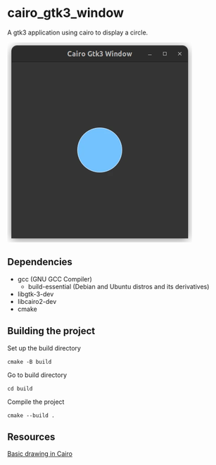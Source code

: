 # cairo_gtk3_window

A gtk3 application using cairo to display a circle.

![cairo gtk3 window](screenshots/cairo_gtk3_window.webp)

## Dependencies
* gcc (GNU GCC Compiler)
	* build-essential (Debian and Ubuntu distros and its derivatives)
* libgtk-3-dev
* libcairo2-dev 
* cmake

## Building the project
Set up the build directory
```
cmake -B build
```

Go to build directory
```
cd build
```

Compile the project
```
cmake --build .
```

## Resources
[Basic drawing in Cairo](https://zetcode.com/gfx/cairo/basicdrawing/)

